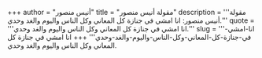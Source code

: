+++
author = "أنيس منصور"
title = "مقولة أنيس منصور"
description = '''مقولة أنيس منصور: انا امشي في جنازة كل المعاني وكل الناس واليوم والغد وحدي.'''
quote = '''انا امشي في جنازة كل المعاني وكل الناس واليوم والغد وحدي.'''
slug = '''انا-امشي-في-جنازة-كل-المعاني-وكل-الناس-واليوم-والغد-وحدي'''
+++
انا امشي في جنازة كل المعاني وكل الناس واليوم والغد وحدي.
